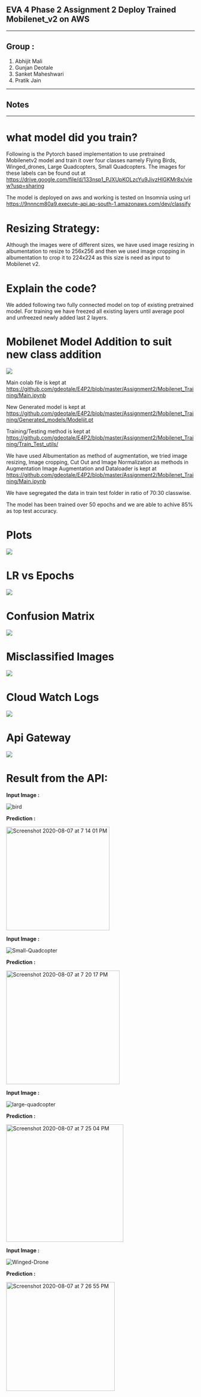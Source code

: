 ## EVA 4 Phase 2 Assignment 2 Deploy Trained Mobilenet_v2 on AWS
------------------------------------------------------------------------------------------------------------

## Group : 
1. Abhijit Mali
2. Gunjan Deotale
3. Sanket Maheshwari
4. Pratik Jain

----------------------
## Notes 
---------------------------------------------------------------------------------------------------------------------------

# what model did you train?
Following is the Pytorch based implementation to use pretrained Mobilenetv2 model and train it over four classes namely Flying Birds, Winged_drones, Large Quadcopters, Small Quadcopters. The images for these labels can be found out at
https://drive.google.com/file/d/133nsp1_PJXUpKOLzcYu9JivzHlGKMr8x/view?usp=sharing

The model is deployed on aws and working is tested on Insomnia using url
https://9nnncm80a9.execute-api.ap-south-1.amazonaws.com/dev/classify

# Resizing Strategy:
Although the images were of different sizes, we have used image resizing in albumentation to resize to 256x256 and then we used image cropping in albumentation to crop it to 224x224 as this size is need as input to Mobilenet v2.

# Explain the code?
We added following two fully connected model on top of existing pretrained model. For training we have freezed all existing layers until average pool and unfreezed newly added last 2 layers.
# Mobilenet Model Addition to suit new class addition
![](Readme_images/Model_add.png)

Main colab file is kept at
https://github.com/gdeotale/E4P2/blob/master/Assignment2/Mobilenet_Training/Main.ipynb

New Generated model is kept at 
https://github.com/gdeotale/E4P2/blob/master/Assignment2/Mobilenet_Training/Generated_models/Modeljit.pt

Training/Testing method is kept at
https://github.com/gdeotale/E4P2/blob/master/Assignment2/Mobilenet_Training/Train_Test_utils/

We have used Albumentation as method of augmentation, we tried image resizing, Image cropping, Cut Out and Image Normalization as methods in Augmentation
Image Augmentation and Dataloader is kept at
https://github.com/gdeotale/E4P2/blob/master/Assignment2/Mobilenet_Training/Main.ipynb

We have segregated the data in train test folder in ratio of 70:30 classwise.

The model has been trained over 50 epochs and we are able to achive 85% as top test accuracy.

# Plots
![](Readme_images/Plots.png)
# LR vs Epochs
![](Readme_images/lr_vs_epoch.png)
# Confusion Matrix
![](Readme_images/confusion_matrix.jpeg)
# Misclassified Images
![](Readme_images/misclassification_library.jpeg)
# Cloud Watch Logs
![](Readme_images/CloudWatch.png)
# Api Gateway
![](Readme_images/ApiGateway.png)


# Result from the API:

   **Input Image :**
  
   ![bird](https://user-images.githubusercontent.com/25937235/89651641-dfab2d00-d8e1-11ea-90aa-f2dc88aeb6ac.jpeg)
  
   **Prediction :**
  
   <img width="276" alt="Screenshot 2020-08-07 at 7 14 01 PM" src="https://user-images.githubusercontent.com/25937235/89651838-2ac54000-d8e2-11ea-9147-da0d111b2853.png">
  
   **Input Image :**
    
   ![Small-Quadcopter](https://user-images.githubusercontent.com/25937235/89652343-fb630300-d8e2-11ea-92d5-22d20a18c3f0.jpg)
    
   **Prediction :**
    
   <img width="303" alt="Screenshot 2020-08-07 at 7 20 17 PM" src="https://user-images.githubusercontent.com/25937235/89652388-09188880-d8e3-11ea-9530-1582176177e5.png">
   
   **Input Image :**
   
   ![large-quadcopter](https://user-images.githubusercontent.com/25937235/89652847-b8555f80-d8e3-11ea-82d0-3accbbfd2693.jpg)
   
   **Prediction :**
   
   <img width="313" alt="Screenshot 2020-08-07 at 7 25 04 PM" src="https://user-images.githubusercontent.com/25937235/89652839-b55a6f00-d8e3-11ea-936a-9ce6462dd818.png">
   
   **Input Image :**
   
   ![Winged-Drone](https://user-images.githubusercontent.com/25937235/89652990-f81c4700-d8e3-11ea-8420-19e8c42aba53.jpg)
   
   **Prediction :**
   
   <img width="290" alt="Screenshot 2020-08-07 at 7 26 55 PM" src="https://user-images.githubusercontent.com/25937235/89652984-f6eb1a00-d8e3-11ea-87b3-3ea68b16769c.png">

  


